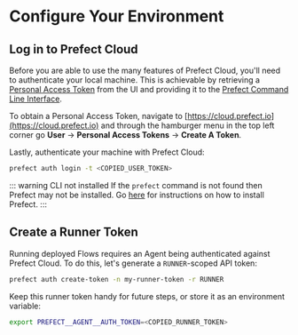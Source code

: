 # Configure Your Environment

## Log in to Prefect Cloud

Before you are able to use the many features of Prefect Cloud, you'll need to authenticate your local machine. This is achievable by retrieving a [Personal Access Token](/cloud/concepts/tokens.html#user) from the UI and providing it to the [Prefect Command Line Interface](/cloud/concepts/cli.html#cli).

To obtain a Personal Access Token, navigate to [https://cloud.prefect.io](https://cloud.prefect.io) and through the hamburger menu in the top left corner go **User** -> **Personal Access Tokens** -> **Create A Token**.

Lastly, authenticate your machine with Prefect Cloud:

```bash
prefect auth login -t <COPIED_USER_TOKEN>
```

::: warning CLI not installed
If the `prefect` command is not found then Prefect may not be installed. Go [here](/core/getting_started/installation.html) for instructions on how to install Prefect.
:::

## Create a Runner Token

Running deployed Flows requires an Agent being authenticated against Prefect Cloud. To do this, let's generate a `RUNNER`-scoped API token:

```bash
prefect auth create-token -n my-runner-token -r RUNNER
```

Keep this runner token handy for future steps, or store it as an environment variable:

```bash
export PREFECT__AGENT__AUTH_TOKEN=<COPIED_RUNNER_TOKEN>
```